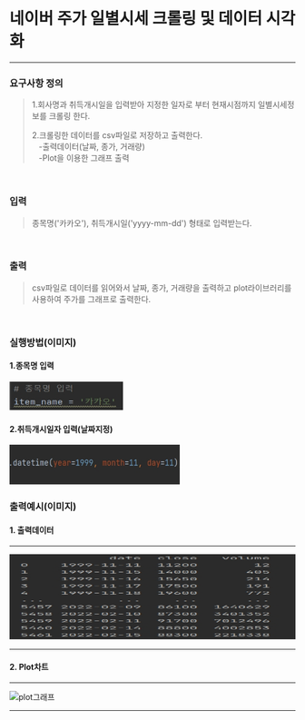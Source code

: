 # 네이버 주가 일별시세 크롤링 및 데이터 시각화
___
### 요구사항 정의
>1.회사명과 취득개시일을 입력받아 지정한 일자로 부터 현재시점까지 일별시세정보를 크롤링 한다.<br>
> 
>2.크롤링한 데이터를 csv파일로 저장하고 출력한다.<br>
&nbsp;&nbsp;&nbsp;-출력데이터(날짜, 종가, 거래량)<br>
&nbsp;&nbsp;&nbsp;-Plot을 이용한 그래프 출력
<br>


### 입력
>종목명('카카오'), 취득개시일('yyyy-mm-dd') 형태로 입력받는다.

<br>

### 출력
>csv파일로 데이터를 읽어와서 날짜, 종가, 거래량을 출력하고 plot라이브러리를 사용하여 주가를 그래프로 출력한다.

<br>

### 실행방법(이미지)
#### 1.종목명 입력

<img src="입력(종목명).jpg" width="200" height="50"/>

#### 2.취득개시일자 입력(날짜지정)

<img src="입력(날짜지정).jpg" width="300" height="70"/>

<br>

### 출력예시(이미지)
#### 1. 출력데이터

---

<img src="데이터출력값.jpg" width="600" height="150"/>

----
#### 2. Plot차트

---
![plot그래프](https://user-images.githubusercontent.com/97740702/154225393-b5260558-4054-4071-833f-2f42c5af7982.jpg)


---
